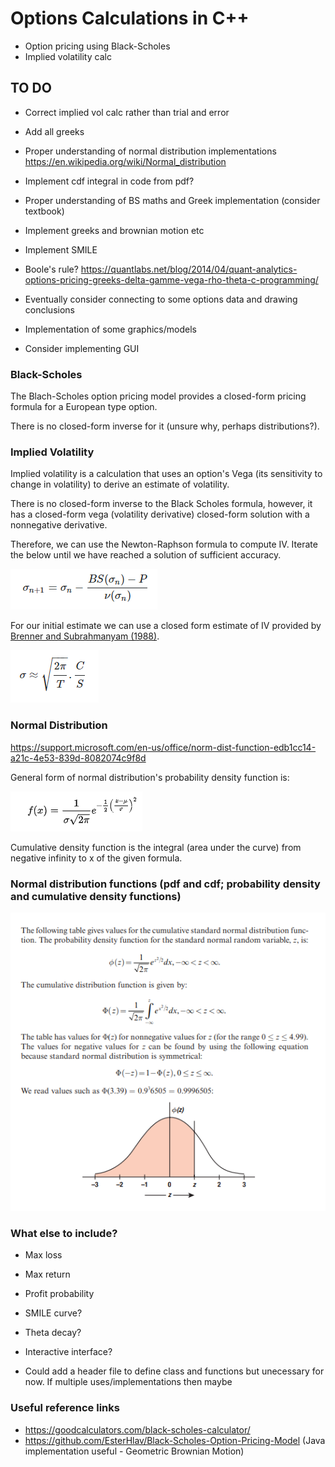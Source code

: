 <h1> Options Calculations in C++ </h1>

* Option pricing using Black-Scholes
* Implied volatility calc

<h2> TO DO </h2>

* Correct implied vol calc rather than trial and error
* Add all greeks

* Proper understanding of normal distribution implementations https://en.wikipedia.org/wiki/Normal_distribution
* Implement cdf integral in code from pdf?
* Proper understanding of BS maths and Greek implementation (consider textbook)
* Implement greeks and brownian motion etc
* Implement SMILE
* Boole's rule? https://quantlabs.net/blog/2014/04/quant-analytics-options-pricing-greeks-delta-gamme-vega-rho-theta-c-programming/
* Eventually consider connecting to some options data and drawing conclusions
* Implementation of some graphics/models
* Consider implementing GUI

<h3> Black-Scholes </h3>

The Blach-Scholes option pricing model provides a closed-form pricing formula for a European type option.

There is no closed-form inverse for it (unsure why, perhaps distributions?).


<h3> Implied Volatility </h3>

Implied volatility is a calculation that uses an option's Vega (its sensitivity to change in volatility) to derive an estimate of volatility.

There is no closed-form inverse to the Black Scholes formula, however, it has a closed-form vega (volatility derivative) closed-form solution with a nonnegative derivative.

Therefore, we can use the Newton-Raphson formula to compute IV. Iterate the below until we have reached a solution of sufficient accuracy.

![](img/Newton_Raphson.png)

For our initial estimate we can use a closed form estimate of IV provided by [Brenner and Subrahmanyam (1988)](http://www.cfapubs.org/doi/abs/10.2469/faj.v44.n5.80).

![](img/IV_initial_estimate.png)


<h3> Normal Distribution </h3>

https://support.microsoft.com/en-us/office/norm-dist-function-edb1cc14-a21c-4e53-839d-8082074c9f8d

General form of normal distribution's probability density function is:

![](img/normal_probability_density_function.png)

Cumulative density function is the integral (area under the curve) from negative infinity to x of the given formula.



<h3> Normal distribution functions (pdf and cdf; probability density and cumulative density functions) </h3>

![Distribution functions](img/distribution_functions.png)


<h3> What else to include? </h3>

* Max loss
* Max return
* Profit probability
* SMILE curve?
* Theta decay?
* Interactive interface?

* Could add a header file to define class and functions but unecessary for now. If multiple uses/implementations then maybe


<h3> Useful reference links </h3>

* https://goodcalculators.com/black-scholes-calculator/
* https://github.com/EsterHlav/Black-Scholes-Option-Pricing-Model (Java implementation useful - Geometric Brownian Motion)
